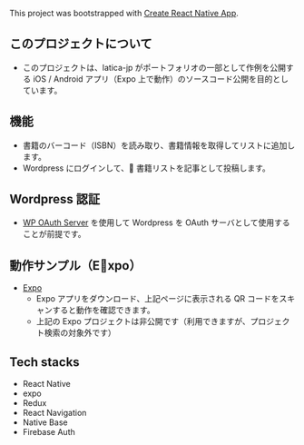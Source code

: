 This project was bootstrapped with [Create React Native App](https://github.com/react-community/create-react-native-app).

## このプロジェクトについて

- このプロジェクトは、latica-jp がポートフォリオの一部として作例を公開する iOS / Android アプリ（Expo 上で動作）のソースコード公開を目的としています。

## 機能

- 書籍のバーコード（ISBN）を読み取り、書籍情報を取得してリストに追加します。
- Wordpress にログインして、 書籍リストを記事として投稿します。

## Wordpress 認証

- [WP OAuth Server](https://wordpress.org/plugins/oauth2-provider/) を使用して Wordpress を OAuth サーバとして使用することが前提です。

## 動作サンプル（Expo）

- [Expo](https://expo.io/@latica/reading-list)
  - Expo アプリをダウンロード、上記ページに表示される QR コードをスキャンすると動作を確認できます。
  - 上記の Expo プロジェクトは非公開です（利用できますが、プロジェクト検索の対象外です）

## Tech stacks

- React Native
- expo
- Redux
- React Navigation
- Native Base
- Firebase Auth
